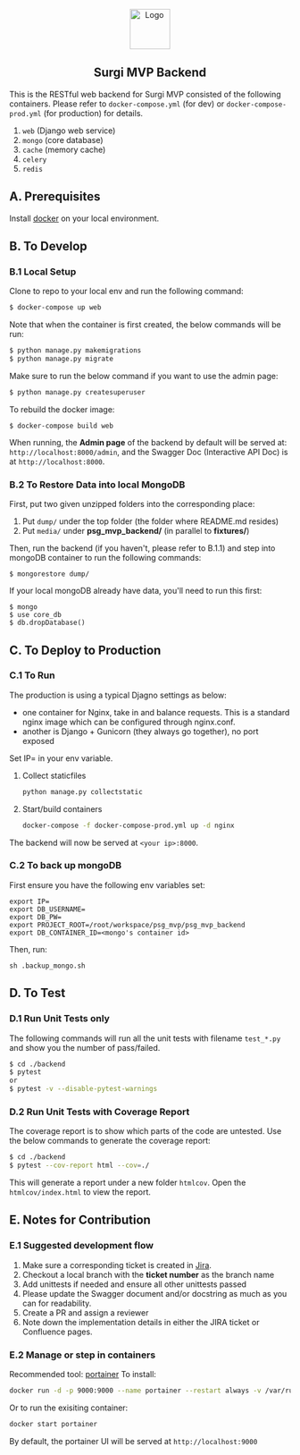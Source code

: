 <p align="center">
  <a href="https://angular.io/">
    <img src="https://surgi.fyi/assets/images/design/surgi_mobile_auth.png" alt="Logo" width=72 height=72>
  </a>
  <h2 align="center">Surgi MVP Backend</h3>
</p>

This is the RESTful web backend for Surgi MVP consisted of the following containers.
Please refer to `docker-compose.yml` (for dev) or `docker-compose-prod.yml` (for production) for details.

1. `web` (Django web service)
2. `mongo` (core database)
3. `cache` (memory cache)
4. `celery`
5. `redis`


## A. Prerequisites
Install [docker](https://docs.docker.com/) on your local environment. 

## B. To Develop
### B.1 Local Setup
Clone to repo to your local env and run the following command:
```sh
$ docker-compose up web
```
Note that when the container is first created, the below commands will be run:
```sh
$ python manage.py makemigrations
$ python manage.py migrate
```
 Make sure to run the below command if you want to use the admin page:
```sh
$ python manage.py createsuperuser
```

To rebuild the docker image:
```
$ docker-compose build web
```

When running, the **Admin page** of the backend by default will be served at: `http://localhost:8000/admin`, and the Swagger Doc (Interactive API Doc) is at `http://localhost:8000`.

### B.2 To Restore Data into local MongoDB
First, put two given unzipped folders into the corresponding place:
1. Put `dump/` under the top folder (the folder where README.md resides)
2. Put `media/` under **psg_mvp_backend/** (in parallel to **fixtures/**)

Then, run the backend (if you haven't, please refer to B.1.1) and step into mongoDB container to run the following commands:
```
$ mongorestore dump/
```
If your local mongoDB already have data, you'll need to run this first:
```
$ mongo
$ use core_db
$ db.dropDatabase()
```


## C. To Deploy to Production
### C.1 To Run
The production is using a typical Djagno settings as below:
- one container for Nginx, take in and balance requests. This is a standard nginx image which can be configured through nginx.conf.
- another is Django + Gunicorn (they always go together), no port exposed

Set IP=<your external IP> in your env variable.

1. Collect staticfiles
    ```bash
    python manage.py collectstatic
    ```
2. Start/build containers
    ```bash
    docker-compose -f docker-compose-prod.yml up -d nginx
    ```
    
The backend will now be served at `<your ip>:8000`.

### C.2 To back up mongoDB
First ensure you have the following env variables set:
```
export IP=
export DB_USERNAME=
export DB_PW=
export PROJECT_ROOT=/root/workspace/psg_mvp/psg_mvp_backend
export DB_CONTAINER_ID=<mongo's container id>
```
Then, run:
```
sh .backup_mongo.sh
```

## D. To Test
### D.1 Run Unit Tests only
The following commands will run all the unit tests with filename `test_*.py` and show you the number of pass/failed.
```sh
$ cd ./backend
$ pytest
or
$ pytest -v --disable-pytest-warnings
```
### D.2 Run Unit Tests with Coverage Report
The coverage report is to show which parts of the code are untested.
Use the below commands to generate the coverage report:
```sh
$ cd ./backend
$ pytest --cov-report html --cov=./
```
This will generate a report under a new folder `htmlcov`.
Open the `htmlcov/index.html` to view the report.


## E. Notes for Contribution
### E.1 Suggested development flow
1. Make sure a corresponding ticket is created in  [Jira](https://surgi.atlassian.net/jira/software/projects/SURGI/boards/1/roadmap).
2. Checkout a local branch with the **ticket number** as the branch name
3. Add unittests if needed and ensure all other unittests passed
5. Please update the Swagger document and/or docstring as much as you can for readability. 
6. Create a PR and assign a reviewer
7. Note down the implementation details in either the JIRA ticket or Confluence pages. 
### E.2 Manage or step in containers
Recommended tool: [portainer](https://github.com/portainer/portainer)
To install:
```sh
docker run -d -p 9000:9000 --name portainer --restart always -v /var/run/docker.sock:/var/run/docker.sock -v portainer_data:/data portainer/portainer -H unix:///var/run/docker.sock
```
Or to run the exisiting container:
```sh
docker start portainer
```

By default, the portainer UI will be served at `http://localhost:9000`
                              

